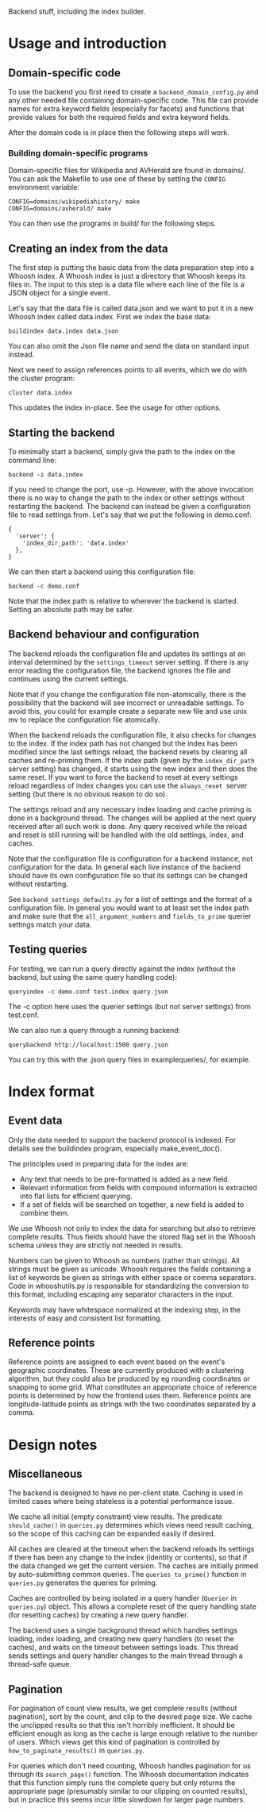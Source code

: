 Backend stuff, including the index builder.

Usage and introduction
======================

Domain-specific code
--------------------

To use the backend you first need to create a `backend_domain_config.py` and
any other needed file containing domain-specific code. This file can provide
names for extra keyword fields (especially for facets) and functions that
provide values for both the required fields and extra keyword fields.

After the domain code is in place then the following steps will work.

### Building domain-specific programs

Domain-specific files for Wikipedia and AVHerald are found in domains/. You can
ask the Makefile to use one of these by setting the `CONFIG` environment
variable:

    CONFIG=domains/wikipediahistory/ make
    CONFIG=domains/avherald/ make

You can then use the programs in build/ for the following steps.

Creating an index from the data
-------------------------------

The first step is putting the basic data from the data preparation step into a
Whoosh index. A Whoosh index is just a directory that Whoosh keeps its files
in. The input to this step is a data file where each line of the file is a JSON
object for a single event.

Let's say that the data file is called data.json and we want to put it in a new
Whoosh index called data.index. First we index the base data:

	buildindex data.index data.json

You can also omit the Json file name and send the data on standard input
instead.

Next we need to assign references points to all events, which we do with the
cluster program:

	cluster data.index

This updates the index in-place. See the usage for other options.

Starting the backend
--------------------

To minimally start a backend, simply give the path to the index on the command
line:

	backend -i data.index

If you need to change the port, use -p. However, with the above invocation
there is no way to change the path to the index or other settings without
restarting the backend. The backend can instead be given a configuration file
to read settings from. Let's say that we put the following in demo.conf:

	{
	  'server': {
	    'index_dir_path': 'data.index'
	  },
	}

We can then start a backend using this configuration file:

	backend -c demo.conf

Note that the index path is relative to wherever the backend is started.
Setting an absolute path may be safer.

Backend behaviour and configuration
-----------------------------------

The backend reloads the configuration file and updates its settings at an
interval determined by the `settings_timeout` server setting. If there is any
error reading the configuration file, the backend ignores the file and
continues using the current settings.

Note that if you change the configuration file non-atomically, there is the
possibility that the backend will see incorrect or unreadable settings. To
avoid this, you could for example create a separate new file and use unix mv to
replace the configuration file atomically.

When the backend reloads the configuration file, it also checks for changes to
the index. If the index path has not changed but the index has been modified
since the last settings reload, the backend resets by clearing all caches and
re-priming them. If the index path (given by the `index_dir_path` server
setting) has changed, it starts using the new index and then does the same
reset. If you want to force the backend to reset at every settings reload
regardless of index changes you can use the `always_reset `server setting (but
there is no obvious reason to do so).

The settings reload and any necessary index loading and cache priming is done
in a background thread. The changes will be applied at the next query received
after all such work is done. Any query received while the reload and reset is
still running will be handled with the old settings, index, and caches.

Note that the configuration file is configuration for a backend instance, not
configuration for the data. In general each live instance of the backend should
have its own configuration file so that its settings can be changed without
restarting.

See `backend_settings_defaults.py` for a list of settings and the format of a
configuration file. In general you would want to at least set the index path
and make sure that the `all_argument_numbers` and `fields_to_prime` querier
settings match your data.

Testing queries
---------------

For testing, we can run a query directly against the index (without the
backend, but using the same query handling code):

    queryindex -c demo.conf test.index query.json

The -c option here uses the querier settings (but not server settings) from
test.conf.

We can also run a query through a running backend:

    querybackend http://localhost:1500 query.json

You can try this with the .json query files in examplequeries/, for example.

Index format
============

Event data
----------

Only the data needed to support the backend protocol is indexed. For details
see the buildindex program, especially make_event_doc().

The principles used in preparing data for the index are:
- Any text that needs to be pre-formatted is added as a new field.
- Relevant information from fields with compound information is extracted into
  flat lists for efficient querying.
- If a set of fields will be searched on together, a new field is added to
  combine them.

We use Whoosh not only to index the data for searching but also to retrieve
complete results. Thus fields should have the stored flag set in the Whoosh
schema unless they are strictly not needed in results.

Numbers can be given to Whoosh as numbers (rather than strings). All strings
must be given as unicode. Whoosh requires the fields containing a list of
keywords be given as strings with either space or comma separators. Code in
whooshutils.py is responsible for standardizing the conversion to this format,
including escaping any separator characters in the input.

Keywords may have whitespace normalized at the indexing step, in the interests
of easy and consistent list formatting.

Reference points
----------------

Reference points are assigned to each event based on the event's geographic
coordinates. These are currently produced with a clustering algorithm, but they
could also be produced by eg rounding coordinates or snapping to some grid.
What constitutes an appropriate choice of reference points is determined by how
the frontend uses them. Reference points are longitude-latitude points as
strings with the two coordinates separated by a comma.

Design notes
============

Miscellaneous 
-------------

The backend is designed to have no per-client state. Caching is used in limited
cases where being stateless is a potential performance issue.

We cache all initial (empty constraint) view results. The predicate
`should_cache()` in `queries.py` determines which views need result caching, so
the scope of this caching can be expanded easily if desired.

All caches are cleared at the timeout when the backend reloads its settings if
there has been any change to the index (identity or contents), so that if the
data changed we get the current version. The caches are initially primed by
auto-submitting common queries. The `queries_to_prime()` function in
`queries.py` generates the queries for priming.

Caches are controlled by being isolated in a query handler (`Querier` in
`queries.py`) object. This allows a complete reset of the query handling state
(for resetting caches) by creating a new query handler.

The backend uses a single background thread which handles settings loading,
index loading, and creating new query handlers (to reset the caches), and waits
on the timeout between settings loads. This thread sends settings and query
handler changes to the main thread through a thread-safe queue.

Pagination
----------

For pagination of count view results, we get complete results (without
pagination), sort by the count, and clip to the desired page size. We cache the
unclipped results so that this isn't horribly inefficient. It should be
efficient enough as long as the cache is large enough relative to the number of
users. Which views get this kind of pagination is controlled by
`how_to_paginate_results()` in `queries.py`.

For queries which don't need counting, Whoosh handles pagination for us through
its `search_page()` function. The Whoosh documentation indicates that this
function simply runs the complete query but only returns the appropriate page
(presumably similar to our clipping on counted results), but in practice this
seems incur little slowdown for larger page numbers.

